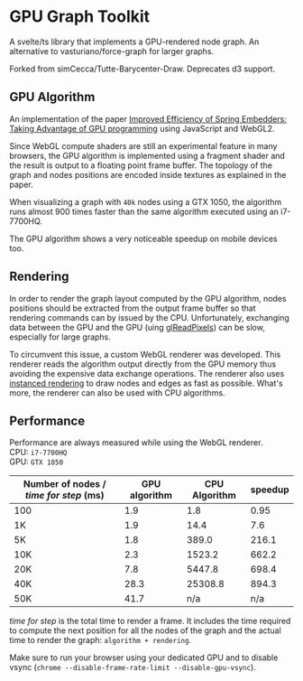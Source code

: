 # GPU Graph Toolkit
A svelte/ts library that implements a GPU-rendered node graph. An alternative to vasturiano/force-graph for larger graphs.

Forked from simCecca/Tutte-Barycenter-Draw. Deprecates d3 support.

## GPU Algorithm
An implementation of the paper [Improved Efficiency of Spring Embedders: Taking Advantage of GPU programming](https://www.labri.fr/perso/melancon/Visual_Analytics_Course/lib/exe/fetch.php?media=bordeaux20132014:auber_chiricota_2007_gpu.pdf) using JavaScript and WebGL2.

Since WebGL compute shaders are still an experimental feature in many browsers, the GPU algorithm is implemented using a fragment
shader and the result is output to a floating point frame buffer. The topology of the graph and nodes positions are encoded
inside textures as explained in the paper.

When visualizing a graph with `40k` nodes using a GTX 1050, the algorithm runs almost 900 times faster than the
same algorithm executed using an i7-7700HQ.

The GPU algorithm shows a very noticeable speedup on mobile devices too.

## Rendering
In order to render the graph layout computed by the GPU algorithm, nodes positions should be extracted from the
output frame buffer so that rendering commands can by issued by the CPU. Unfortunately, exchanging data between the GPU
and the GPU (uing [glReadPixels](https://developer.mozilla.org/en-US/docs/Web/API/WebGLRenderingContext/readPixels)) can
be slow, especially for large graphs.

To circumvent this issue, a custom WebGL renderer was developed. This renderer reads the algorithm output directly from the
GPU memory thus avoiding the expensive data exchange operations. The renderer also uses [instanced rendering](https://en.wikipedia.org/wiki/Geometry_instancing) to draw nodes and
edges as fast as possible. What's more, the renderer can also be used with CPU algorithms.

## Performance
Performance are always measured while using the WebGL renderer.<br />
CPU: `i7-7700HQ`<br />
GPU: `GTX 1050`

Number of nodes / _time for step_ (ms) | GPU algorithm | CPU Algorithm | speedup
-------------------------------------- | ------------- | ------------- | --------
100                                    | 1.9           | 1.8           | 0.95
1K                                     | 1.9           | 14.4          | 7.6
5K                                     | 1.8           | 389.0         | 216.1
10K                                    | 2.3           | 1523.2        | 662.2
20K                                    | 7.8           | 5447.8        | 698.4
40K                                    | 28.3          | 25308.8       | 894.3
50K                                    | 41.7          | n/a           | n/a

_time for step_ is the total time to render a frame. It includes the time required to compute the next position for all the nodes of the graph and the actual time to render the graph: `algorithm + rendering`.

Make sure to run your browser using your dedicated GPU and to disable vsync (`chrome --disable-frame-rate-limit --disable-gpu-vsync`).